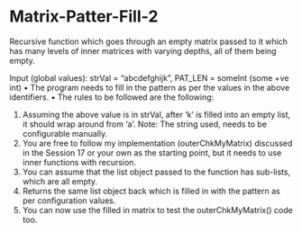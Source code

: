 # Matrix-Patter-Fill-2
Recursive function which goes through an empty matrix passed to it which has many levels of inner matrices with varying depths, all of them being empty.

Input (global values): strVal = “abcdefghijk”, PAT_LEN = someInt (some +ve int)
• The program needs to fill in the pattern as per the values in the above identifiers.
• The rules to be followed are the following:
1. Assuming the above value is in strVal, after ‘k’ is filled into an empty list, it should
wrap around from ‘a’. Note: The string used, needs to be configurable manually.
2. You are free to follow my implementation (outerChkMyMatrix) discussed in the
Session 17 or your own as the starting point, but it needs to use inner functions with
recursion.
3. You can assume that the list object passed to the function has sub-lists, which are all
empty.
4. Returns the same list object back which is filled in with the pattern as per
configuration values.
5. You can now use the filled in matrix to test the outerChkMyMatrix() code too.
